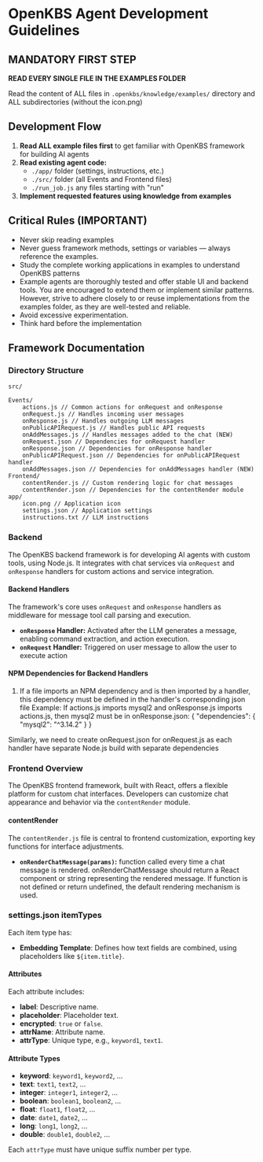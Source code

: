 # OpenKBS Agent Development Guidelines

## MANDATORY FIRST STEP
**READ EVERY SINGLE FILE IN THE EXAMPLES FOLDER**

Read the content of ALL files in `.openkbs/knowledge/examples/` directory and ALL subdirectories (without the icon.png)

## Development Flow

1. **Read ALL example files first** to get familiar with OpenKBS framework for building AI agents
2. **Read existing agent code:**
   - `./app/` folder (settings, instructions, etc.)
   - `./src/` folder (all Events and Frontend files)
   - `./run_job.js` any files starting with "run"
3. **Implement requested features using knowledge from examples**


## **Critical** Rules (**IMPORTANT**)
- Never skip reading examples
- Never guess framework methods, settings or variables — always reference the examples.
- Study the complete working applications in examples to understand OpenKBS patterns
- Example agents are thoroughly tested and offer stable UI and backend tools. You are encouraged to extend them or implement similar patterns. However, strive to adhere closely to or reuse implementations from the examples folder, as they are well-tested and reliable.
- Avoid excessive experimentation.
- Think hard before the implementation

## Framework Documentation

### Directory Structure

```
src/

Events/
    actions.js // Common actions for onRequest and onResponse
    onRequest.js // Handles incoming user messages
    onResponse.js // Handles outgoing LLM messages
    onPublicAPIRequest.js // Handles public API requests
    onAddMessages.js // Handles messages added to the chat (NEW)
    onRequest.json // Dependencies for onRequest handler
    onResponse.json // Dependencies for onResponse handler
    onPublicAPIRequest.json // Dependencies for onPublicAPIRequest handler
    onAddMessages.json // Dependencies for onAddMessages handler (NEW)
Frontend/
    contentRender.js // Custom rendering logic for chat messages
    contentRender.json // Dependencies for the contentRender module
app/
    icon.png // Application icon
    settings.json // Application settings
    instructions.txt // LLM instructions
```

### Backend
The OpenKBS backend framework is for developing AI agents with custom tools, using Node.js. It integrates with chat services via `onRequest` and `onResponse` handlers for custom actions and service integration.

#### Backend Handlers
The framework's core uses `onRequest` and `onResponse` handlers as middleware for message tool call parsing and execution.
- **`onResponse` Handler:** Activated after the LLM generates a message, enabling command extraction, and action execution.
- **`onRequest` Handler:** Triggered on user message to allow the user to execute action

#### NPM Dependencies for Backend Handlers

1. If a file imports an NPM dependency and is then imported by a handler, this dependency must be defined in the handler's corresponding json file
Example: If actions.js imports mysql2 and onResponse.js imports actions.js, then mysql2 must be in onResponse.json:
{
   "dependencies": {
      "mysql2": "^3.14.2"
   }
}

Similarly, we need to create onRequest.json for onRequest.js as each handler have separate Node.js build with separate dependencies
   
### Frontend Overview
The OpenKBS frontend framework, built with React, offers a flexible platform for custom chat interfaces. Developers can customize chat appearance and behavior via the `contentRender` module.

#### contentRender

The `contentRender.js` file is central to frontend customization, exporting key functions for interface adjustments.
- **`onRenderChatMessage(params)`:** function called every time a chat message is rendered.
onRenderChatMessage should return a React component or string representing the rendered message.
If function is not defined or return undefined, the default rendering mechanism is used.

### settings.json itemTypes

Each item type has:
- **Embedding Template**: Defines how text fields are combined, using placeholders like `${item.title}`.

#### Attributes
Each attribute includes:
- **label**: Descriptive name.
- **placeholder**: Placeholder text.
- **encrypted**: `true` or `false`.
- **attrName**: Attribute name.
- **attrType**: Unique type, e.g., `keyword1`, `text1`.

#### Attribute Types
- **keyword**: `keyword1`, `keyword2`, ...
- **text**: `text1`, `text2`, ...
- **integer**: `integer1`, `integer2`, ...
- **boolean**: `boolean1`, `boolean2`, ...
- **float**: `float1`, `float2`, ...
- **date**: `date1`, `date2`, ...
- **long**: `long1`, `long2`, ...
- **double**: `double1`, `double2`, ...

Each `attrType` must have unique suffix number per type.
